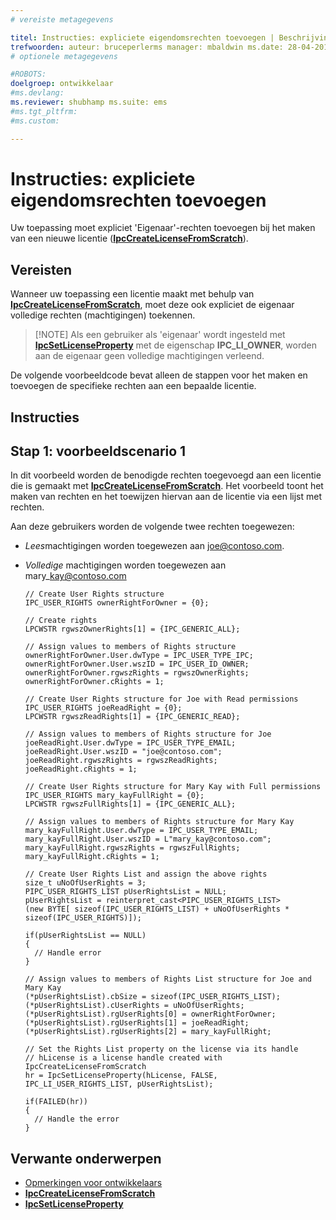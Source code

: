 ```yaml
---
# vereiste metagegevens

titel: Instructies: expliciete eigendomsrechten toevoegen | Beschrijving Azure RMS: aan de toepassing moeten expliciet eigendomsrechten worden toegevoegd bij het maken van een nieuwe licentie.
trefwoorden: auteur: bruceperlerms manager: mbaldwin ms.date: 28-04-2016 ms.topic: artikel ms.prod: azure ms.service: rights-management ms.technology: techgroep-id ms.assetid: EF43FAC4-ABB4-459D-B173-972B5716F816
# optionele metagegevens

#ROBOTS:
doelgroep: ontwikkelaar
#ms.devlang:
ms.reviewer: shubhamp ms.suite: ems
#ms.tgt_pltfrm:
#ms.custom:

---
```


# Instructies: expliciete eigendomsrechten toevoegen

Uw toepassing moet expliciet 'Eigenaar'-rechten toevoegen bij het maken van een nieuwe licentie ([**IpcCreateLicenseFromScratch**](/rights-management/sdk/2.1/api/win/functions#msipc_ipccreatelicensefromscratch)).

## Vereisten

Wanneer uw toepassing een licentie maakt met behulp van [**IpcCreateLicenseFromScratch**](/rights-management/sdk/2.1/api/win/functions#msipc_ipccreatelicensefromscratch), moet deze ook expliciet de eigenaar volledige rechten (machtigingen) toekennen.

>[!NOTE] Als een gebruiker als 'eigenaar' wordt ingesteld met [**IpcSetLicenseProperty**](/rights-management/sdk/2.1/api/win/functions#msipc_ipcsetlicenseproperty) met de eigenschap **IPC\_LI\_OWNER**, worden aan de eigenaar geen volledige machtigingen verleend.

De volgende voorbeeldcode bevat alleen de stappen voor het maken en toevoegen de specifieke rechten aan een bepaalde licentie.

## Instructies
 
## Stap 1: voorbeeldscenario 1

In dit voorbeeld worden de benodigde rechten toegevoegd aan een licentie die is gemaakt met [**IpcCreateLicenseFromScratch**](/rights-management/sdk/2.1/api/win/functions#msipc_ipccreatelicensefromscratch). Het voorbeeld toont het maken van rechten en het toewijzen hiervan aan de licentie via een lijst met rechten.

Aan deze gebruikers worden de volgende twee rechten toegewezen:

-   *Lees*machtigingen worden toegewezen aan joe@contoso.com.
-   *Volledige* machtigingen worden toegewezen aan mary\_kay@contoso.com

        // Create User Rights structure
        IPC_USER_RIGHTS ownerRightForOwner = {0};

        // Create rights
        LPCWSTR rgwszOwnerRights[1] = {IPC_GENERIC_ALL};

        // Assign values to members of Rights structure
        ownerRightForOwner.User.dwType = IPC_USER_TYPE_IPC;
        ownerRightForOwner.User.wszID = IPC_USER_ID_OWNER;
        ownerRightForOwner.rgwszRights = rgwszOwnerRights;
        ownerRightForOwner.cRights = 1;

        // Create User Rights structure for Joe with Read permissions
        IPC_USER_RIGHTS joeReadRight = {0};
        LPCWSTR rgwszReadRights[1] = {IPC_GENERIC_READ};

        // Assign values to members of Rights structure for Joe
        joeReadRight.User.dwType = IPC_USER_TYPE_EMAIL;
        joeReadRight.User.wszID = "joe@contoso.com";
        joeReadRight.rgwszRights = rgwszReadRights;
        joeReadRight.cRights = 1;

        // Create User Rights structure for Mary Kay with Full permissions
        IPC_USER_RIGHTS mary_kayFullRight = {0};
        LPCWSTR rgwszFullRights[1] = {IPC_GENERIC_ALL};

        // Assign values to members of Rights structure for Mary Kay
        mary_kayFullRight.User.dwType = IPC_USER_TYPE_EMAIL;
        mary_kayFullRight.User.wszID = L"mary_kay@contoso.com";
        mary_kayFullRight.rgwszRights = rgwszFullRights;
        mary_kayFullRight.cRights = 1;

        // Create User Rights List and assign the above rights
        size_t uNoOfUserRights = 3;
        PIPC_USER_RIGHTS_LIST pUserRightsList = NULL;
        pUserRightsList = reinterpret_cast<PIPC_USER_RIGHTS_LIST>
        (new BYTE[ sizeof(IPC_USER_RIGHTS_LIST) + uNoOfUserRights * sizeof(IPC_USER_RIGHTS)]);

        if(pUserRightsList == NULL)
        {
          // Handle error
        }

        // Assign values to members of Rights List structure for Joe and Mary Kay
        (*pUserRightsList).cbSize = sizeof(IPC_USER_RIGHTS_LIST);
        (*pUserRightsList).cUserRights = uNoOfUserRights;
        (*pUserRightsList).rgUserRights[0] = ownerRightForOwner;
        (*pUserRightsList).rgUserRights[1] = joeReadRight;
        (*pUserRightsList).rgUserRights[2] = mary_kayFullRight;

        // Set the Rights List property on the license via its handle
        // hLicense is a license handle created with IpcCreateLicenseFromScratch
        hr = IpcSetLicenseProperty(hLicense, FALSE, IPC_LI_USER_RIGHTS_LIST, pUserRightsList);

        if(FAILED(hr))
        {
          // Handle the error
        }



## Verwante onderwerpen

* [Opmerkingen voor ontwikkelaars](developer-notes.md)
* [**IpcCreateLicenseFromScratch**](/rights-management/sdk/2.1/api/win/functions#msipc_ipccreatelicensefromscratch)
* [**IpcSetLicenseProperty**](/rights-management/sdk/2.1/api/win/functions#msipc_ipcsetlicenseproperty)
 

 


<!--HONumber=Jun16_HO2-->



